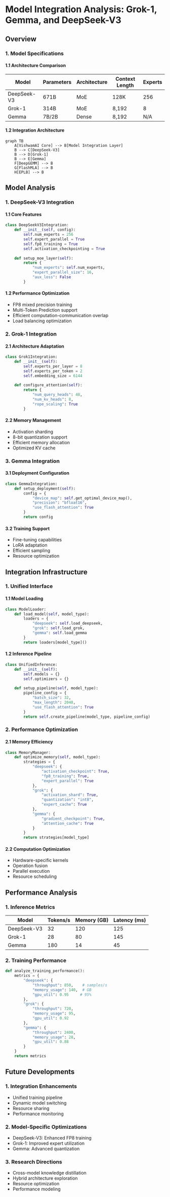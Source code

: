 # Model Integration Analysis: Grok-1, Gemma, and DeepSeek-V3

## Overview

### 1. Model Specifications

#### 1.1 Architecture Comparison
| Model      | Parameters | Architecture | Context Length | Experts |
|------------|------------|--------------|----------------|---------|
| DeepSeek-V3| 671B      | MoE         | 128K          | 256     |
| Grok-1     | 314B      | MoE         | 8,192         | 8       |
| Gemma      | 7B/2B     | Dense       | 8,192         | N/A     |

#### 1.2 Integration Architecture
```mermaid
graph TB
    A[VishwamAI Core] --> B[Model Integration Layer]
    B --> C[DeepSeek-V3]
    B --> D[Grok-1]
    B --> E[Gemma]
    F[DeepGEMM] --> B
    G[FlashMLA] --> B
    H[EPLB] --> B
```

## Model Analysis

### 1. DeepSeek-V3 Integration

#### 1.1 Core Features
```python
class DeepSeekV3Integration:
    def __init__(self, config):
        self.num_experts = 256
        self.expert_parallel = True
        self.fp8_training = True
        self.activation_checkpointing = True
        
    def setup_moe_layer(self):
        return {
            "num_experts": self.num_experts,
            "expert_parallel_size": 16,
            "aux_loss": False
        }
```

#### 1.2 Performance Optimization
- FP8 mixed precision training
- Multi-Token Prediction support
- Efficient computation-communication overlap
- Load balancing optimization

### 2. Grok-1 Integration

#### 2.1 Architecture Adaptation
```python
class Grok1Integration:
    def __init__(self):
        self.experts_per_layer = 8
        self.experts_per_token = 2
        self.embedding_size = 6144
        
    def configure_attention(self):
        return {
            "num_query_heads": 48,
            "num_kv_heads": 8,
            "rope_scaling": True
        }
```

#### 2.2 Memory Management
- Activation sharding
- 8-bit quantization support
- Efficient memory allocation
- Optimized KV cache

### 3. Gemma Integration

#### 3.1 Deployment Configuration
```python
class GemmaIntegration:
    def setup_deployment(self):
        config = {
            "device_map": self.get_optimal_device_map(),
            "precision": "bfloat16",
            "use_flash_attention": True
        }
        return config
```

#### 3.2 Training Support
- Fine-tuning capabilities
- LoRA adaptation
- Efficient sampling
- Resource optimization

## Integration Infrastructure

### 1. Unified Interface

#### 1.1 Model Loading
```python
class ModelLoader:
    def load_model(self, model_type):
        loaders = {
            "deepseek": self.load_deepseek,
            "grok": self.load_grok,
            "gemma": self.load_gemma
        }
        return loaders[model_type]()
```

#### 1.2 Inference Pipeline
```python
class UnifiedInference:
    def __init__(self):
        self.models = {}
        self.optimizers = {}
        
    def setup_pipeline(self, model_type):
        pipeline_config = {
            "batch_size": 32,
            "max_length": 2048,
            "use_flash_attention": True
        }
        return self.create_pipeline(model_type, pipeline_config)
```

### 2. Performance Optimization

#### 2.1 Memory Efficiency
```python
class MemoryManager:
    def optimize_memory(self, model_type):
        strategies = {
            "deepseek": {
                "activation_checkpoint": True,
                "fp8_training": True,
                "expert_parallel": True
            },
            "grok": {
                "activation_shard": True,
                "quantization": "int8",
                "expert_cache": True
            },
            "gemma": {
                "gradient_checkpoint": True,
                "attention_cache": True
            }
        }
        return strategies[model_type]
```

#### 2.2 Computation Optimization
- Hardware-specific kernels
- Operation fusion
- Parallel execution
- Resource scheduling

## Performance Analysis

### 1. Inference Metrics
| Model      | Tokens/s | Memory (GB) | Latency (ms) |
|------------|----------|-------------|--------------|
| DeepSeek-V3| 32       | 120        | 125          |
| Grok-1     | 28       | 80         | 145          |
| Gemma      | 180      | 14         | 45           |

### 2. Training Performance
```python
def analyze_training_performance():
    metrics = {
        "deepseek": {
            "throughput": 850,    # samples/s
            "memory_usage": 140,  # GB
            "gpu_util": 0.95     # 95%
        },
        "grok": {
            "throughput": 720,
            "memory_usage": 95,
            "gpu_util": 0.92
        },
        "gemma": {
            "throughput": 2400,
            "memory_usage": 28,
            "gpu_util": 0.88
        }
    }
    return metrics
```

## Future Developments

### 1. Integration Enhancements
- Unified training pipeline
- Dynamic model switching
- Resource sharing
- Performance monitoring

### 2. Model-Specific Optimizations
- DeepSeek-V3: Enhanced FP8 training
- Grok-1: Improved expert utilization
- Gemma: Advanced quantization

### 3. Research Directions
- Cross-model knowledge distillation
- Hybrid architecture exploration
- Resource optimization
- Performance modeling
